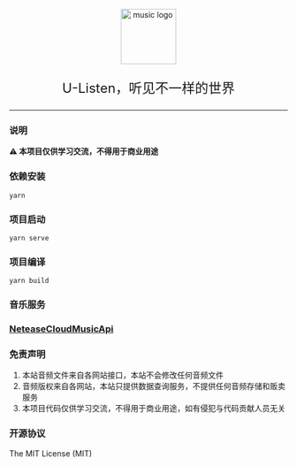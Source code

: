 <p align="center"><a href="https://u-listen.qjidea.com/" target="_blank" rel="noopener noreferrer"><img width="100" src="./public/favicon.svg" alt="music logo"></a></p>
<p align='center' style='font-size:1.5rem'>U-Listen，听见不一样的世界</p>
<hr/>

### 说明

**⚠️ 本项目仅供学习交流，不得用于商业用途**


### 依赖安装
```
yarn
```

### 项目启动
```
yarn serve
```

### 项目编译
```
yarn build
```

### 音乐服务 

### [NeteaseCloudMusicApi](https://github.com/Binaryify/NeteaseCloudMusicApi)

<!-- ALL-CONTRIBUTORS-BADGE:START - Do not remove or modify this section -->
<!-- ALL-CONTRIBUTORS-BADGE:END --> 

### 免责声明

1. 本站音频文件来自各网站接口，本站不会修改任何音频文件
2. 音频版权来自各网站，本站只提供数据查询服务，不提供任何音频存储和贩卖服务
3. 本项目代码仅供学习交流，不得用于商业用途，如有侵犯与代码贡献人员无关

### 开源协议

The MIT License (MIT)
